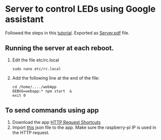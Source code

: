 # Server to control LEDs using Google assistant

Followed the steps in this [tutorial](https://www.instructables.com/Google-Home-Controlled-LEDs/). Exported as [Server.pdf](https://github.com/rajputsher/Server_app_raspi/blob/master/Server.pdf) file.


## Running the server at each reboot.

1. Edit the file etc/rc.local
    ```
    sudo nano etc/rc.local
    ```

2. Add the following line at the end of the file:
    ```
    cd /home/..../webApp
    DEBUG=webapp:* npm start  & 
    exit 0
    ```

## To send commands using app

1. Download the app [HTTP Request Shortcuts](https://play.google.com/store/apps/details?id=ch.rmy.android.http_shortcuts&hl=de&gl=US)
2. Import [this](https://github.com/rajputsher/Server_app_raspi/blob/master/LED_Strips.json) json file to the app. Make sure the raspberry-pi IP is used in the HTTP request.
